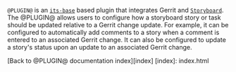 `@PLUGIN@` is an [`its-base`][its-base] based plugin that integrates
Gerrit and [`Storyboard`][storyboard].  The @PLUGIN@ allows users
to configure how a storyboard story or task should be updated relative
to a Gerrit change update.  For example, it can be configured to
automatically add comments to a story when a comment is entered to
an associated Gerrit change.  It can also be configured to update a
story's status upon an update to an associated Gerrit change.

[its-base]: https://gerrit-review.googlesource.com/#/admin/projects/plugins/its-base
[storyboard]: http://git.openstack.org/cgit/openstack-infra/storyboard

[Back to @PLUGIN@ documentation index][index]
[index]: index.html
